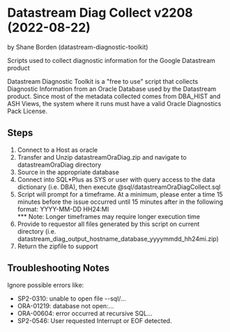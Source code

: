# Datastream Diag Collect v2208 (2022-08-22) 
by Shane Borden (datastream-diagnostic-toolkit)

Scripts used to collect diagnostic information for the Google Datastream product

Datastream Diagnostic Toolkit is a "free to use" script that collects Diagnostic Information
from an Oracle Database used by the Datastream product. Since most of the metadata collected
comes from DBA_HIST and ASH Views, the system where it runs must have a valid Oracle Diagnostics Pack License.

## Steps

1. Connect to a Host as oracle
2. Transfer and Unzip datastreamOraDiag.zip and navigate to datastreamOraDiag directory
3. Source in the appropriate database
4. Connect into SQL*Plus as SYS or user with query access to the data dictionary (i.e. DBA),
   then execute @sql/datastreamOraDiagCollect.sql
5. Script will prompt for a timeframe.  At a minimum, please enter a time 15 minutes before the issue occurred
   until 15 minutes after in the following format:  YYYY-MM-DD HH24:MI  
      *** Note: Longer timeframes may require longer execution time
6. Provide to requestor all files generated by this script on current directory
   (i.e. datastream_diag_output_hostname_database_yyyymmdd_hh24mi.zip)
7.  Return the zipfile to support

## Troubleshooting Notes

Ignore possible errors like:

 - SP2-0310: unable to open file --sql/...
 - ORA-01219: database not open:...
 - ORA-00604: error occurred at recursive SQL...
 - SP2-0546: User requested Interrupt or EOF detected.
